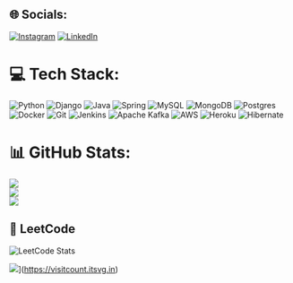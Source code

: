 
## 🌐 Socials:
[![Instagram](https://img.shields.io/badge/Instagram-%23E4405F.svg?logo=Instagram&logoColor=white)](https://instagram.com/matheusfarias8) [![LinkedIn](https://img.shields.io/badge/LinkedIn-%230077B5.svg?logo=linkedin&logoColor=white)](https://linkedin.com/in/matheus-farias-736428249)
# 💻 Tech Stack:
![Python](https://img.shields.io/badge/python-3670A0?style=for-the-badge&logo=python&logoColor=ffdd54) ![Django](https://img.shields.io/badge/django-%23092E20.svg?style=for-the-badge&logo=django&logoColor=white) ![Java](https://img.shields.io/badge/java-%23ED8B00.svg?style=for-the-badge&logo=openjdk&logoColor=white) ![Spring](https://img.shields.io/badge/spring-%236DB33F.svg?style=for-the-badge&logo=spring&logoColor=white) ![MySQL](https://img.shields.io/badge/mysql-4479A1.svg?style=for-the-badge&logo=mysql&logoColor=white) ![MongoDB](https://img.shields.io/badge/MongoDB-%234ea94b.svg?style=for-the-badge&logo=mongodb&logoColor=white) ![Postgres](https://img.shields.io/badge/postgres-%23316192.svg?style=for-the-badge&logo=postgresql&logoColor=white) ![Docker](https://img.shields.io/badge/docker-%230db7ed.svg?style=for-the-badge&logo=docker&logoColor=white) ![Git](https://img.shields.io/badge/git-%23F05033.svg?style=for-the-badge&logo=git&logoColor=white) ![Jenkins](https://img.shields.io/badge/jenkins-%232C5263.svg?style=for-the-badge&logo=jenkins&logoColor=white) ![Apache Kafka](https://img.shields.io/badge/Apache%20Kafka-000?style=for-the-badge&logo=apachekafka) ![AWS](https://img.shields.io/badge/AWS-%23FF9900.svg?style=for-the-badge&logo=amazon-aws&logoColor=white) ![Heroku](https://img.shields.io/badge/heroku-%23430098.svg?style=for-the-badge&logo=heroku&logoColor=white) ![Hibernate](https://img.shields.io/badge/Hibernate-59666C?style=for-the-badge&logo=Hibernate&logoColor=white)
# 📊 GitHub Stats:
![](https://github-readme-stats.vercel.app/api?username=MatheusFarias8&theme=tokyonight&hide_border=false&include_all_commits=false&count_private=false)<br/>
![](https://github-readme-streak-stats.herokuapp.com/?user=MatheusFarias8&theme=tokyonight&hide_border=false)<br/>
![](https://github-readme-stats.vercel.app/api/top-langs/?username=MatheusFarias8&theme=tokyonight&hide_border=false&include_all_commits=false&count_private=false&layout=compact)

## 👾 LeetCode
![LeetCode Stats](https://leetcard.jacoblin.cool/MatheusFarias8?theme=catppuccinMocha&font=Ubuntu%20Mono)


![](https://visitcount.itsvg.in/api?id=MatheusFarias8&icon=1&color=0)](https://visitcount.itsvg.in)
